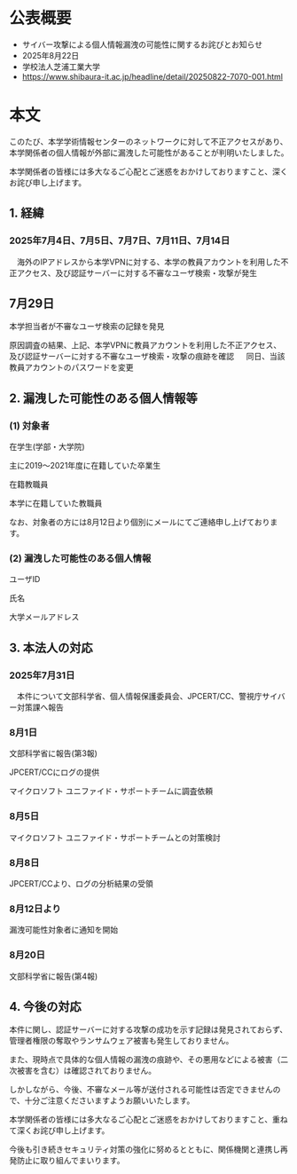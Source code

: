 # 公表概要
- サイバー攻撃による個人情報漏洩の可能性に関するお詫びとお知らせ
- 2025年8月22日
- 学校法人芝浦工業大学
- https://www.shibaura-it.ac.jp/headline/detail/20250822-7070-001.html

# 本文
このたび、本学学術情報センターのネットワークに対して不正アクセスがあり、本学関係者の個人情報が外部に漏洩した可能性があることが判明いたしました。

本学関係者の皆様には多大なるご心配とご迷惑をおかけしておりますこと、深くお詫び申し上げます。

##  1. 経緯
### 2025年7月4日、7月5日、7月7日、7月11日、7月14日
　海外のIPアドレスから本学VPNに対する、本学の教員アカウントを利用した不正アクセス、及び認証サーバーに対する不審なユーザ検索・攻撃が発生

## 7月29日
本学担当者が不審なユーザ検索の記録を発見

 原因調査の結果、上記、本学VPNに教員アカウントを利用した不正アクセス、及び認証サーバーに対する不審なユーザ検索・攻撃の痕跡を確認
　
 同日、当該教員アカウントのパスワードを変更

## 2. 漏洩した可能性のある個人情報等
### (1) 対象者
   在学生(学部・大学院)

   主に2019～2021年度に在籍していた卒業生
   
   在籍教職員
   
   本学に在籍していた教職員
  
  なお、対象者の方には8月12日より個別にメールにてご連絡申し上げております。  

### (2) 漏洩した可能性のある個人情報
   ユーザID
   
   氏名
   
   大学メールアドレス

## 3. 本法人の対応
### 2025年7月31日
　本件について文部科学省、個人情報保護委員会、JPCERT/CC、警視庁サイバー対策課へ報告 

### 8月1日
  文部科学省に報告(第3報)
  
  JPCERT/CCにログの提供
  
  マイクロソフト ユニファイド・サポートチームに調査依頼

### 8月5日
  マイクロソフト ユニファイド・サポートチームとの対策検討

### 8月8日
  JPCERT/CCより、ログの分析結果の受領

### 8月12日より
  漏洩可能性対象者に通知を開始 

### 8月20日
文部科学省に報告(第4報)

## 4. 今後の対応
本件に関し、認証サーバーに対する攻撃の成功を示す記録は発見されておらず、管理者権限の奪取やランサムウェア被害も発生しておりません。

また、現時点で具体的な個人情報の漏洩の痕跡や、その悪用などによる被害（二次被害を含む）は確認されておりません。

しかしながら、今後、不審なメール等が送付される可能性は否定できませんので、十分ご注意くださいますようお願いいたします。 

本学関係者の皆様には多大なるご心配とご迷惑をおかけしておりますこと、重ねて深くお詫び申し上げます。

今後も引き続きセキュリティ対策の強化に努めるとともに、関係機関と連携し再発防止に取り組んでまいります。
